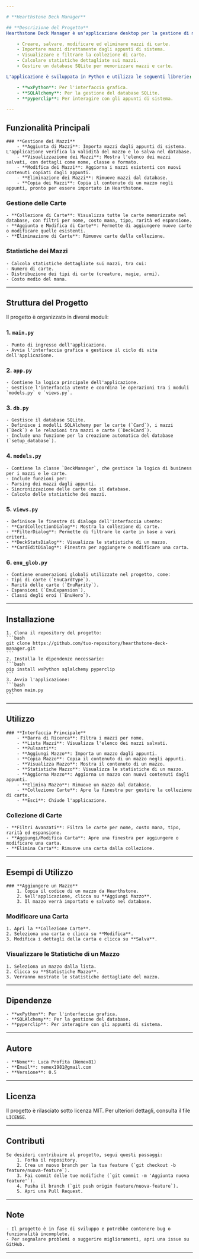 ```yaml
---

# **Hearthstone Deck Manager**

## **Descrizione del Progetto**
Hearthstone Deck Manager è un'applicazione desktop per la gestione di mazzi di carte del gioco **Hearthstone** di Blizzard. L'applicazione permette di:

    - Creare, salvare, modificare ed eliminare mazzi di carte.
    - Importare mazzi direttamente dagli appunti di sistema.
    - Visualizzare e filtrare la collezione di carte.
    - Calcolare statistiche dettagliate sui mazzi.
    - Gestire un database SQLite per memorizzare mazzi e carte.

L'applicazione è sviluppata in Python e utilizza le seguenti librerie:

    - **wxPython**: Per l'interfaccia grafica.
    - **SQLAlchemy**: Per la gestione del database SQLite.
    - **pyperclip**: Per interagire con gli appunti di sistema.

---
```


## **Funzionalità Principali**

    ### **Gestione dei Mazzi**
        - **Aggiunta di Mazzi**: Importa mazzi dagli appunti di sistema. L'applicazione verifica la validità del mazzo e lo salva nel database.
        - **Visualizzazione dei Mazzi**: Mostra l'elenco dei mazzi salvati, con dettagli come nome, classe e formato.
        - **Modifica dei Mazzi**: Aggiorna i mazzi esistenti con nuovi contenuti copiati dagli appunti.
        - **Eliminazione dei Mazzi**: Rimuove mazzi dal database.
        - **Copia dei Mazzi**: Copia il contenuto di un mazzo negli appunti, pronto per essere importato in Hearthstone.

### **Gestione delle Carte**
    - **Collezione di Carte**: Visualizza tutte le carte memorizzate nel database, con filtri per nome, costo mana, tipo, rarità ed espansione.
    - **Aggiunta e Modifica di Carte**: Permette di aggiungere nuove carte o modificare quelle esistenti.
    - **Eliminazione di Carte**: Rimuove carte dalla collezione.

### **Statistiche dei Mazzi**
    - Calcola statistiche dettagliate sui mazzi, tra cui:
    - Numero di carte.
    - Distribuzione dei tipi di carte (creature, magie, armi).
    - Costo medio del mana.

---

## **Struttura del Progetto**
Il progetto è organizzato in diversi moduli:

### **1. `main.py`**
    - Punto di ingresso dell'applicazione.
    - Avvia l'interfaccia grafica e gestisce il ciclo di vita dell'applicazione.

### **2. `app.py`**
    - Contiene la logica principale dell'applicazione.
    - Gestisce l'interfaccia utente e coordina le operazioni tra i moduli `models.py` e `views.py`.

### **3. `db.py`**
    - Gestisce il database SQLite.
    - Definisce i modelli SQLAlchemy per le carte (`Card`), i mazzi (`Deck`) e le relazioni tra mazzi e carte (`DeckCard`).
    - Include una funzione per la creazione automatica del database (`setup_database`).

### **4. `models.py`**
    - Contiene la classe `DeckManager`, che gestisce la logica di business per i mazzi e le carte.
    - Include funzioni per:
    - Parsing dei mazzi dagli appunti.
    - Sincronizzazione delle carte con il database.
    - Calcolo delle statistiche dei mazzi.

### **5. `views.py`**
    - Definisce le finestre di dialogo dell'interfaccia utente:
    - **CardCollectionDialog**: Mostra la collezione di carte.
    - **FilterDialog**: Permette di filtrare le carte in base a vari criteri.
    - **DeckStatsDialog**: Visualizza le statistiche di un mazzo.
    - **CardEditDialog**: Finestra per aggiungere o modificare una carta.

### **6. `enu_glob.py`**
    - Contiene enumerazioni globali utilizzate nel progetto, come:
    - Tipi di carte (`EnuCardType`).
    - Rarità delle carte (`EnuRarity`).
    - Espansioni (`EnuExpansion`).
    - Classi degli eroi (`EnuHero`).

---

## **Installazione**
    1. Clona il repository del progetto:
    ```bash
    git clone https://github.com/tuo-repository/hearthstone-deck-manager.git
    ```
    2. Installa le dipendenze necessarie:
    ```bash
    pip install wxPython sqlalchemy pyperclip
    ```
    3. Avvia l'applicazione:
    ```bash
    python main.py
    ```

---

## **Utilizzo**

    ### **Interfaccia Principale**
        - **Barra di Ricerca**: Filtra i mazzi per nome.
        - **Lista Mazzi**: Visualizza l'elenco dei mazzi salvati.
        - **Pulsanti**:
        - **Aggiungi Mazzo**: Importa un mazzo dagli appunti.
        - **Copia Mazzo**: Copia il contenuto di un mazzo negli appunti.
        - **Visualizza Mazzo**: Mostra il contenuto di un mazzo.
        - **Statistiche Mazzo**: Visualizza le statistiche di un mazzo.
        - **Aggiorna Mazzo**: Aggiorna un mazzo con nuovi contenuti dagli appunti.
        - **Elimina Mazzo**: Rimuove un mazzo dal database.
        - **Collezione Carte**: Apre la finestra per gestire la collezione di carte.
        - **Esci**: Chiude l'applicazione.

### **Collezione di Carte**
    - **Filtri Avanzati**: Filtra le carte per nome, costo mana, tipo, rarità ed espansione.
    - **Aggiungi/Modifica Carta**: Apre una finestra per aggiungere o modificare una carta.
    - **Elimina Carta**: Rimuove una carta dalla collezione.

---

## **Esempi di Utilizzo**

    ### **Aggiungere un Mazzo**
        1. Copia il codice di un mazzo da Hearthstone.
        2. Nell'applicazione, clicca su **Aggiungi Mazzo**.
        3. Il mazzo verrà importato e salvato nel database.

### **Modificare una Carta**
    1. Apri la **Collezione Carte**.
    2. Seleziona una carta e clicca su **Modifica**.
    3. Modifica i dettagli della carta e clicca su **Salva**.

### **Visualizzare le Statistiche di un Mazzo**
    1. Seleziona un mazzo dalla lista.
    2. Clicca su **Statistiche Mazzo**.
    3. Verranno mostrate le statistiche dettagliate del mazzo.

---

## **Dipendenze**
    - **wxPython**: Per l'interfaccia grafica.
    - **SQLAlchemy**: Per la gestione del database.
    - **pyperclip**: Per interagire con gli appunti di sistema.

---

## **Autore**
    - **Nome**: Luca Profita (Nemex81)
    - **Email**: nemex1981@gmail.com
    - **Versione**: 0.5

---

## **Licenza**
Il progetto è rilasciato sotto licenza MIT. Per ulteriori dettagli, consulta il file `LICENSE`.

---

## **Contributi**
    Se desideri contribuire al progetto, segui questi passaggi:
        1. Forka il repository.
        2. Crea un nuovo branch per la tua feature (`git checkout -b feature/nuova-feature`).
        3. Fai commit delle tue modifiche (`git commit -m 'Aggiunta nuova feature'`).
        4. Pusha il branch (`git push origin feature/nuova-feature`).
        5. Apri una Pull Request.

---

## **Note**
    - Il progetto è in fase di sviluppo e potrebbe contenere bug o funzionalità incomplete.
    - Per segnalare problemi o suggerire miglioramenti, apri una issue su GitHub.

---
